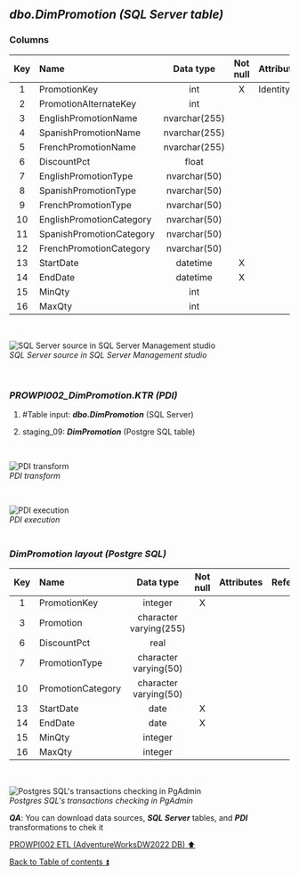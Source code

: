 ## **_dbo.DimPromotion (SQL Server table)_**  

### Columns  

| Key	| Name                     | Data type    | Not null | Attributes | References            | Description       |
| :-: | :----------------------- | :----------: | :------: | :--------- | :-------------------- | :---------------- |
| 1   | PromotionKey             | int          | X        | Identity   |                       | PK                |
| 2   | PromotionAlternateKey    | int          |          |            |                       | deprecated        |
| 3   | EnglishPromotionName     | nvarchar(255)|          |            |                       | Promotion         |
| 4   | SpanishPromotionName     | nvarchar(255)|          |            |                       | deprecated        |
| 5   | FrenchPromotionName      | nvarchar(255)|          |            |                       | deprecated        |
| 6   | DiscountPct              | float        |          |            |                       |                   |
| 7   | EnglishPromotionType     | nvarchar(50) |          |            |                       | PromotionType     |
| 8   | SpanishPromotionType	   | nvarchar(50) |          |            |                       | deprecated        |
| 9   | FrenchPromotionType      | nvarchar(50) |          |            |                       | deprecated        |
| 10  | EnglishPromotionCategory | nvarchar(50) |          |            |                       | PromotionCategory |
| 11  | SpanishPromotionCategory | nvarchar(50) |          |            |                       | deprecated        |
| 12  | FrenchPromotionCategory  | nvarchar(50) |          |            |                       | deprecated        |
| 13  | StartDate                | datetime     | X        |            |                       |                   |
| 14  | EndDate                  | datetime     | X        |            |                       |                   |
| 15  | MinQty                   | int          |          |            |                       |                   |
| 16  | MaxQty                   | int          |          |            |                       |                   |

   <p><br></p>  

![SQL Server source in SQL Server Management studio](https://i.imgur.com/OZ0NoVs.png)  
_SQL Server source in SQL Server Management studio_  

   <p><br></p>  

### **_PROWPI002\_DimPromotion.KTR (PDI)_**   
1. #Table input: **_dbo.DimPromotion_** (SQL Server)  
2. staging_09: **_DimPromotion_** (Postgre SQL table)
 
   <p><br></p>  

  ![PDI transform](https://i.imgur.com/jRO7coJ.png)  
  _PDI transform_  

  <p><br></p>  

  ![PDI execution](https://i.imgur.com/bU5fFw4.png)  
  _PDI execution_ 

### **_<p><br>DimPromotion layout (Postgre SQL)</p>_**  

| Key	| Name                     | Data type               | Not null | Attributes | References            | Description       | Metadata |
| :-: | :----------------------- | :---------------------: | :------: | :--------- | :-------------------- | :---------------- | :------: |
| 1   | PromotionKey             | integer                 | X        |            |                       | PK                | m150     |
| 3   | Promotion                | character varying(255)  |          |            |                       |                   | m151     |
| 6   | DiscountPct              | real                    |          |            |                       |                   | m152     |
| 7   | PromotionType            | character varying(50)   |          |            |                       |                   | m153     |
| 10  | PromotionCategory        | character varying(50)   |          |            |                       |                   | m154     |
| 13  | StartDate                | date                    | X        |            |                       |                   | m155     |
| 14  | EndDate                  | date                    | X        |            |                       |                   | m156     |
| 15  | MinQty                   | integer                 |          |            |                       |                   | m157     |
| 16  | MaxQty                   | integer                 |          |            |                       |                   | m158     |
  
   <p><br></p>  
 
  ![Postgres SQL's transactions checking in PgAdmin](https://i.imgur.com/iFEcju8.png)  
  _Postgres SQL's transactions checking in PgAdmin_  

  **_QA_**: You can download data sources, **_SQL Server_** tables, and **_PDI_** transformations to chek it  

[PROWPI002 ETL (AdventureWorksDW2022 DB) :arrow_up:](prowpi002_etl_adventureworksdw2022_db.md)  

[Back to Table of contents :arrow_double_up:](../README.md)